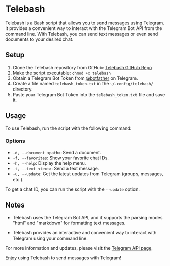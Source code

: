 # Telebash

Telebash is a Bash script that allows you to send messages using Telegram. It provides a convenient way to interact with the Telegram Bot API from the command line. With Telebash, you can send text messages or even send documents to your desired chat.

## Setup

1. Clone the Telebash repository from GitHub: [Telebash GitHub Repo](https://github.com/L3SP1NK/Telebash)
2. Make the script executable: `chmod +x telebash`
3. Obtain a Telegram Bot Token from [@botfather](https://t.me/botfather) on Telegram.
4. Create a file named `telebash_token.txt` in the `~/.config/telebash/` directory.
5. Paste your Telegram Bot Token into the `telebash_token.txt` file and save it.

## Usage

To use Telebash, run the script with the following command:


### Options

- `-d, --document <path>`: Send a document.
- `-f, --favorites`: Show your favorite chat IDs.
- `-h, --help`: Display the help menu.
- `-t, --text <text>`: Send a text message.
- `-u, --update`: Get the latest updates from Telegram (groups, messages, etc.).

To get a chat ID, you can run the script with the `--update` option.

## Notes

- Telebash uses the Telegram Bot API, and it supports the parsing modes "html" and "markdown" for formatting text messages.

- Telebash provides an interactive and convenient way to interact with Telegram using your command line.

For more information and updates, please visit the [Telegram API page](https://core.telegram.org/bots/api).

Enjoy using Telebash to send messages with Telegram!
